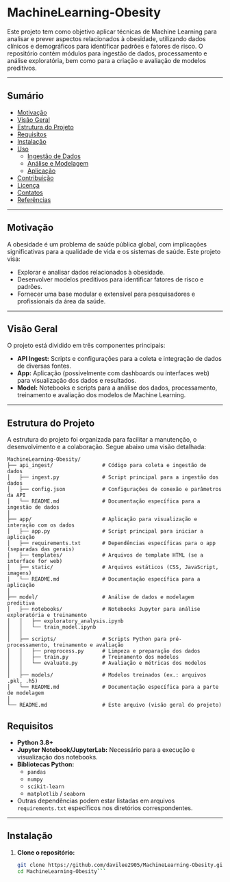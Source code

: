 # MachineLearning-Obesity

Este projeto tem como objetivo aplicar técnicas de Machine Learning para analisar e prever aspectos relacionados à obesidade, utilizando dados clínicos e demográficos para identificar padrões e fatores de risco. O repositório contém módulos para ingestão de dados, processamento e análise exploratória, bem como para a criação e avaliação de modelos preditivos.

---

## Sumário

- [Motivação](#motivação)
- [Visão Geral](#visão-geral)
- [Estrutura do Projeto](#estrutura-do-projeto)
- [Requisitos](#requisitos)
- [Instalação](#instalação)
- [Uso](#uso)
  - [Ingestão de Dados](#ingestão-de-dados)
  - [Análise e Modelagem](#análise-e-modelagem)
  - [Aplicação](#aplicação)
- [Contribuição](#contribuição)
- [Licença](#licença)
- [Contatos](#contatos)
- [Referências](#referências)

---

## Motivação

A obesidade é um problema de saúde pública global, com implicações significativas para a qualidade de vida e os sistemas de saúde. Este projeto visa:
- Explorar e analisar dados relacionados à obesidade.
- Desenvolver modelos preditivos para identificar fatores de risco e padrões.
- Fornecer uma base modular e extensível para pesquisadores e profissionais da área da saúde.

---

## Visão Geral

O projeto está dividido em três componentes principais:
- **API Ingest:** Scripts e configurações para a coleta e integração de dados de diversas fontes.
- **App:** Aplicação (possivelmente com dashboards ou interfaces web) para visualização dos dados e resultados.
- **Model:** Notebooks e scripts para a análise dos dados, processamento, treinamento e avaliação dos modelos de Machine Learning.

---

## Estrutura do Projeto

A estrutura do projeto foi organizada para facilitar a manutenção, o desenvolvimento e a colaboração. Segue abaixo uma visão detalhada:

```plaintext
MachineLearning-Obesity/
├── api_ingest/                # Código para coleta e ingestão de dados
│   ├── ingest.py              # Script principal para a ingestão dos dados
│   ├── config.json            # Configurações de conexão e parâmetros da API
│   └── README.md              # Documentação específica para a ingestão de dados
│
├── app/                       # Aplicação para visualização e interação com os dados
│   ├── app.py                 # Script principal para iniciar a aplicação
│   ├── requirements.txt       # Dependências específicas para o app (separadas das gerais)
│   ├── templates/             # Arquivos de template HTML (se a interface for web)
│   ├── static/                # Arquivos estáticos (CSS, JavaScript, imagens)
│   └── README.md              # Documentação específica para a aplicação
│
├── model/                     # Análise de dados e modelagem preditiva
│   ├── notebooks/             # Notebooks Jupyter para análise exploratória e treinamento
│   │   ├── exploratory_analysis.ipynb
│   │   └── train_model.ipynb
│   │
│   ├── scripts/               # Scripts Python para pré-processamento, treinamento e avaliação
│   │   ├── preprocess.py      # Limpeza e preparação dos dados
│   │   ├── train.py           # Treinamento dos modelos
│   │   └── evaluate.py        # Avaliação e métricas dos modelos
│   │
│   ├── models/                # Modelos treinados (ex.: arquivos .pkl, .h5)
│   └── README.md              # Documentação específica para a parte de modelagem
│
└── README.md                  # Este arquivo (visão geral do projeto)
```
## Requisitos

- **Python 3.8+**
- **Jupyter Notebook/JupyterLab:** Necessário para a execução e visualização dos notebooks.
- **Bibliotecas Python:**
  - `pandas`
  - `numpy`
  - `scikit-learn`
  - `matplotlib` / `seaborn`
- Outras dependências podem estar listadas em arquivos `requirements.txt` específicos nos diretórios correspondentes.

---

## Instalação

1. **Clone o repositório:**

   ```bash
   git clone https://github.com/davilee2905/MachineLearning-Obesity.git
   cd MachineLearning-Obesity```
   


